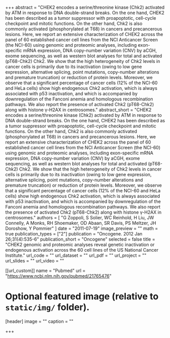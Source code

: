 +++
abstract = "CHEK2 encodes a serine/threonine kinase (Chk2) activated by ATM in response to DNA double-strand breaks. On the one hand, CHEK2 has been described as a tumor suppressor with proapoptotic, cell-cycle checkpoint and mitotic functions. On the other hand, Chk2 is also commonly activated (phosphorylated at T68) in cancers and precancerous lesions. Here, we report an extensive characterization of CHEK2 across the panel of 60 established cancer cell lines from the NCI Anticancer Screen (the NCI-60) using genomic and proteomic analyses, including exon-specific mRNA expression, DNA copy-number variation (CNV) by aCGH, exome sequencing, as well as western blot analyses for total and activated (pT68-Chk2) Chk2. We show that the high heterogeneity of Chk2 levels in cancer cells is primarily due to its inactivation (owing to low gene expression, alternative splicing, point mutations, copy-number alterations and premature truncation) or reduction of protein levels. Moreover, we observe that a significant percentage of cancer cells (12% of the NCI-60 and HeLa cells) show high endogenous Chk2 activation, which is always associated with p53 inactivation, and which is accompanied by downregulation of the Fanconi anemia and homologous recombination pathways. We also report the presence of activated Chk2 (pT68-Chk2) along with histone γ-H2AX in centrosomes."
abstract_short = "CHEK2 encodes a serine/threonine kinase (Chk2) activated by ATM in response to DNA double-strand breaks. On the one hand, CHEK2 has been described as a tumor suppressor with proapoptotic, cell-cycle checkpoint and mitotic functions. On the other hand, Chk2 is also commonly activated (phosphorylated at T68) in cancers and precancerous lesions. Here, we report an extensive characterization of CHEK2 across the panel of 60 established cancer cell lines from the NCI Anticancer Screen (the NCI-60) using genomic and proteomic analyses, including exon-specific mRNA expression, DNA copy-number variation (CNV) by aCGH, exome sequencing, as well as western blot analyses for total and activated (pT68-Chk2) Chk2. We show that the high heterogeneity of Chk2 levels in cancer cells is primarily due to its inactivation (owing to low gene expression, alternative splicing, point mutations, copy-number alterations and premature truncation) or reduction of protein levels. Moreover, we observe that a significant percentage of cancer cells (12% of the NCI-60 and HeLa cells) show high endogenous Chk2 activation, which is always associated with p53 inactivation, and which is accompanied by downregulation of the Fanconi anemia and homologous recombination pathways. We also report the presence of activated Chk2 (pT68-Chk2) along with histone γ-H2AX in centrosomes."
authors = [ "G Zoppoli, S Solier, WC Reinhold, H Liu, JW Connelly, A Monks, RH Shoemaker, OD Abaan, SR Davis, PS Meltzer, JH Doroshow, Y Pommier"  ] 
date = "2011-07-19"
image_preview = ""
math = true
publication_types = ["2"] 
publication = "Oncogene. 2012 Jan 26;31(4):535-6"
publication_short = "Oncogene"
selected = false
title = "CHEK2 genomic and proteomic analyses reveal genetic inactivation or endogenous activation across the 60 cell lines of the US National Cancer Institute."
url_code = ""
url_dataset = ""
url_pdf = ""
url_project = ""
url_slides = ""
url_video = ""

[[url_custom]]
name = "Pubmed"
url = "https://www.ncbi.nlm.nih.gov/pubmed/21765476"

# Optional featured image (relative to `static/img/` folder).
[header]
image = ""
caption = ""

+++

